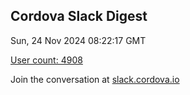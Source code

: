 ## Cordova Slack Digest
Sun, 24 Nov 2024 08:22:17 GMT

[User count: 4908](https://cordova.slack.com/)


Join the conversation at [slack.cordova.io](http://slack.cordova.io/)
